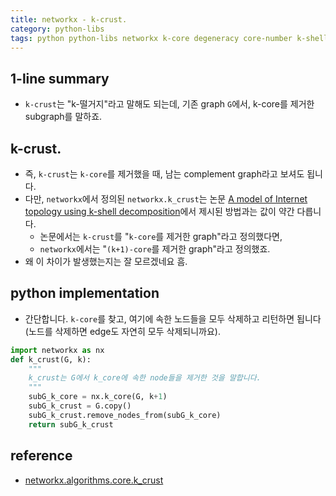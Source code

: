 ```yaml
---
title: networkx - k-crust.
category: python-libs
tags: python python-libs networkx k-core degeneracy core-number k-shell k-crust
---
```


## 1-line summary 

- `k-crust`는 "k-떨거지"라고 말해도 되는데, 기존 graph `G`에서, k-core를 제거한 subgraph를 말하죠. 

## k-crust. 

- 즉, `k-crust`는 `k-core`를 제거했을 때, 남는 complement graph라고 보셔도 됩니다.
- 다만, `networkx`에서 정의된 `networkx.k_crust`는 논문 [A model of Internet topology using k-shell decomposition](https://www.pnas.org/content/104/27/11150.full#ref-12)에서 제시된 방법과는 값이 약간 다릅니다. 
    - 논문에서는 `k-crust`를 "`k-core`를 제거한 graph"라고 정의했다면, 
    - `networkx`에서는 "`(k+1)-core`를 제거한 graph"라고 정의했죠.
- 왜 이 차이가 발생했는지는 잘 모르겠네요 흠.


## python implementation

- 간단합니다. `k-core`를 찾고, 여기에 속한 노드들을 모두 삭제하고 리턴하면 됩니다(노드를 삭제하면 edge도 자연히 모두 삭제되니까요).

```python
import networkx as nx 
def k_crust(G, k):
    """
    k_crust는 G에서 k_core에 속한 node들을 제거한 것을 말합니다.
    """
    subG_k_core = nx.k_core(G, k+1)
    subG_k_crust = G.copy()
    subG_k_crust.remove_nodes_from(subG_k_core)
    return subG_k_crust
```
 

## reference

- [networkx.algorithms.core.k_crust](https://networkx.github.io/documentation/stable/reference/algorithms/generated/networkx.algorithms.core.k_crust.html#networkx.algorithms.core.k_crust)